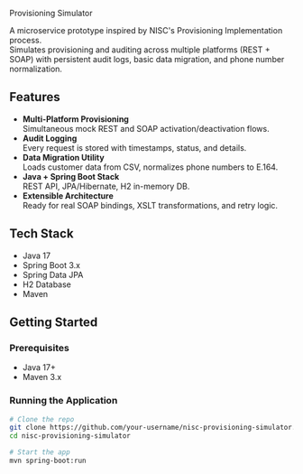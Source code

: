 Provisioning Simulator

A microservice prototype inspired by NISC's Provisioning Implementation process.  
Simulates provisioning and auditing across multiple platforms (REST + SOAP) with persistent audit logs, basic data migration, and phone number normalization.

## Features
- **Multi-Platform Provisioning**  
  Simultaneous mock REST and SOAP activation/deactivation flows.
- **Audit Logging**  
  Every request is stored with timestamps, status, and details.
- **Data Migration Utility**  
  Loads customer data from CSV, normalizes phone numbers to E.164.
- **Java + Spring Boot Stack**  
  REST API, JPA/Hibernate, H2 in-memory DB.
- **Extensible Architecture**  
  Ready for real SOAP bindings, XSLT transformations, and retry logic.

## Tech Stack
- Java 17
- Spring Boot 3.x
- Spring Data JPA
- H2 Database
- Maven

## Getting Started

### Prerequisites
- Java 17+
- Maven 3.x

### Running the Application
```bash
# Clone the repo
git clone https://github.com/your-username/nisc-provisioning-simulator.git
cd nisc-provisioning-simulator

# Start the app
mvn spring-boot:run
